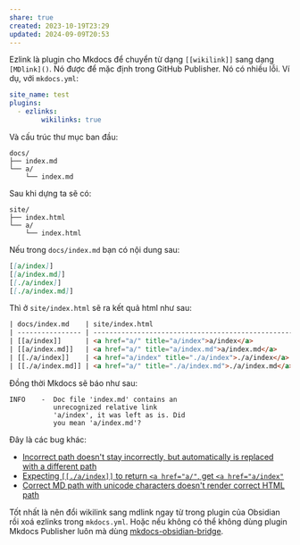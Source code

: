 ```yaml
---
share: true
created: 2023-10-19T23:29
updated: 2024-09-09T20:53
---
```

Ezlink là plugin cho Mkdocs để chuyển từ dạng `[[wikilink]]` sang dạng `[MDlink]()`. Nó được để mặc định trong GitHub Publisher. Nó có nhiều lỗi. Ví dụ, với `mkdocs.yml`:
```yaml
site_name: test
plugins:
  - ezlinks:
        wikilinks: true
```

Và cấu trúc thư mục ban đầu:
```
docs/ 
├── index.md 
└── a/ 
	└── index.md
```

Sau khi dựng ta sẽ có:
```
site/ 
├── index.html
└── a/ 
	└── index.html
```

Nếu trong `docs/index.md` bạn có nội dung sau:
```markdown
[[a/index]]
[[a/index.md]]
[[./a/index]]
[[./a/index.md]]
```
Thì ở `site/index.html` sẽ ra kết quả html như sau:
```html
| docs/index.md    | site/index.html                                    | Trỏ đúng |
| ---------------- | -------------------------------------------------- | -------- |
| [[a/index]]      | <a href="a/" title="a/index">a/index</a>           | ✔        |
| [[a/index.md]]   | <a href="a/" title="a/index.md">a/index.md</a>     | ✔        |
| [[./a/index]]    | <a href="a/index" title="./a/index">./a/index</a>  | ❌        |
| [[./a/index.md]] | <a href="a/" title="./a/index.md">./a/index.md</a> | ✔       |
```

Đồng thời Mkdocs sẽ báo như sau:
```
INFO    -  Doc file 'index.md' contains an
           unrecognized relative link
           'a/index', it was left as is. Did  
           you mean 'a/index.md'?
```

Đây là các bug khác:

- [Incorrect path doesn't stay incorrectly, but automatically is replaced with a different path](https://github.com/Lisandra-dev/mkdocs-ezlinked-plugin/issues/3 "Incorrect path doesn't stay incorrectly, but automatically is replaced with a different path · Issue #3 · Lisandra-dev/mkdocs-ezlinked-plugin")
- [Expecting `[[./a/index]]` to return `<a href="a/"`, get `<a href="a/index"`](https://github.com/Lisandra-dev/mkdocs-ezlinked-plugin/issues/2 "Expecting `[[./a/index]]` to return `&lt;a href=&quot;a/&quot;`, get `&lt;a href=&quot;a/index&quot;` · Issue #2 · Lisandra-dev/mkdocs-ezlinked-plugin")
- [Correct MD path with unicode characters doesn't render correct HTML path](https://github.com/Lisandra-dev/mkdocs-ezlinked-plugin/issues/4 "Correct MD path with unicode characters doesn't render correct HTML path · Issue #4 · Lisandra-dev/mkdocs-ezlinked-plugin")

Tốt nhất là nên đổi wikilink sang mdlink ngay từ trong plugin của Obsidian rồi xoá ezlinks trong `mkdocs.yml`. Hoặc nếu không có thể không dùng plugin Mkdocs Publisher luôn mà dùng [mkdocs-obsidian-bridge](https://github.com/GooRoo/mkdocs-obsidian-bridge "GooRoo/mkdocs-obsidian-bridge: An MkDocs plugin that helps exporting your Obsidian vault as an MkDocs site.").